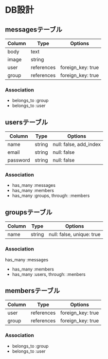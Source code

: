 # DB設計

## messagesテーブル
|Column|Type|Options|
|------|----|-------|
|body|text||
|image|string||
|user|references|foreign_key: true|
|group|references|foreign_key: true|

### Association
- belongs_to :group
- belongs_to :user

## usersテーブル
|Column|Type|Options|
|------|----|-------|
|name|string|null: false, add_index|
|email|string|null: false|
|password|string|null: false|

### Association
- has_many :messages
- has_many :members
- has_many :groups, through: :members

## groupsテーブル
|Column|Type|Options|
|------|----|-------|
|name|string|null: false, unique: true|

### Association
  has_many :messages
- has_many :members
- has_many :users, through: :menbers

## membersテーブル

|Column|Type|Options|
|------|----|-------|
|user|references|foreign_key: true|
|group|references|foreign_key: true|

### Association
- belongs_to :group
- belongs_to :user
